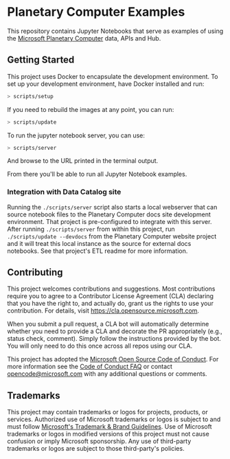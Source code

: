 # Planetary Computer Examples

This repository contains Jupyter Notebooks that serve as examples of using the [Microsoft Planetary Computer](https://planetarycomputer.microsoft.com) data, APIs and Hub.

## Getting Started

This project uses Docker to encapsulate the development environment. To set up your development
environment, have Docker installed and run:

```sh
> scripts/setup
```

If you need to rebuild the images at any point, you
can run:

```sh
> scripts/update
```

To run the jupyter notebook server, you can use:

```sh
> scripts/server
```

And browse to the URL printed in the terminal output.

From there you'll be able to run all Jupyter Notebook examples.

### Integration with Data Catalog site

Running the `./scripts/server` script also starts a local webserver that can
source notebook files to the Planetary Computer docs site development
environment. That project is pre-configured to integrate with this server.
After running `./scripts/server` from within this project, run
`./scripts/update --devdocs` from the Planetary Computer website project and
it will treat this local instance as the source for external docs notebooks.
See that project's ETL readme for more information.

## Contributing

This project welcomes contributions and suggestions.  Most contributions require you to agree to a
Contributor License Agreement (CLA) declaring that you have the right to, and actually do, grant us
the rights to use your contribution. For details, visit <https://cla.opensource.microsoft.com>.

When you submit a pull request, a CLA bot will automatically determine whether you need to provide
a CLA and decorate the PR appropriately (e.g., status check, comment). Simply follow the instructions
provided by the bot. You will only need to do this once across all repos using our CLA.

This project has adopted the [Microsoft Open Source Code of Conduct](https://opensource.microsoft.com/codeofconduct/).
For more information see the [Code of Conduct FAQ](https://opensource.microsoft.com/codeofconduct/faq/) or
contact [opencode@microsoft.com](mailto:opencode@microsoft.com) with any additional questions or comments.

## Trademarks

This project may contain trademarks or logos for projects, products, or services. Authorized use of Microsoft
trademarks or logos is subject to and must follow
[Microsoft's Trademark & Brand Guidelines](https://www.microsoft.com/en-us/legal/intellectualproperty/trademarks/usage/general).
Use of Microsoft trademarks or logos in modified versions of this project must not cause confusion or imply Microsoft sponsorship.
Any use of third-party trademarks or logos are subject to those third-party's policies.
